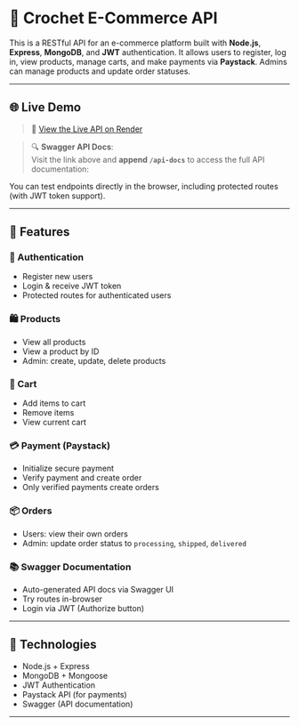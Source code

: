 # 🧶 Crochet E-Commerce API

This is a RESTful API for an e-commerce platform built with **Node.js**, **Express**, **MongoDB**, and **JWT** authentication. It allows users to register, log in, view products, manage carts, and make payments via **Paystack**. Admins can manage products and update order statuses.

---

## 🌐 Live Demo

> 🔗 [View the Live API on Render](https://crochet-e-commerce-api.onrender.com)

> 🔍 **Swagger API Docs**:  
Visit the link above and **append `/api-docs`** to access the full API documentation:  



You can test endpoints directly in the browser, including protected routes (with JWT token support).

---

## 🚀 Features

### 👤 Authentication
- Register new users
- Login & receive JWT token
- Protected routes for authenticated users

### 🛍️ Products
- View all products
- View a product by ID
- Admin: create, update, delete products

### 🛒 Cart
- Add items to cart
- Remove items
- View current cart

### 💳 Payment (Paystack)
- Initialize secure payment
- Verify payment and create order
- Only verified payments create orders

### 📦 Orders
- Users: view their own orders
- Admin: update order status to `processing`, `shipped`, `delivered`

### 📚 Swagger Documentation
- Auto-generated API docs via Swagger UI
- Try routes in-browser
- Login via JWT (Authorize button)

---

## 🔧 Technologies

- Node.js + Express
- MongoDB + Mongoose
- JWT Authentication
- Paystack API (for payments)
- Swagger (API documentation)

---
